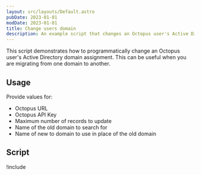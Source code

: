 ```yaml
---
layout: src/layouts/Default.astro
pubDate: 2023-01-01
modDate: 2023-01-01
title: Change users domain
description: An example script that changes an Octopus user's Active Directory domain assignment.
---
```


This script demonstrates how to programmatically change an Octopus user's Active Directory domain assignment. This can be useful when you are migrating from one domain to another.

## Usage

Provide values for:

- Octopus URL
- Octopus API Key
- Maximum number of records to update
- Name of the old domain to search for
- Name of new to domain to use in place of the old domain

## Script

!include <change-user-domain-scripts>